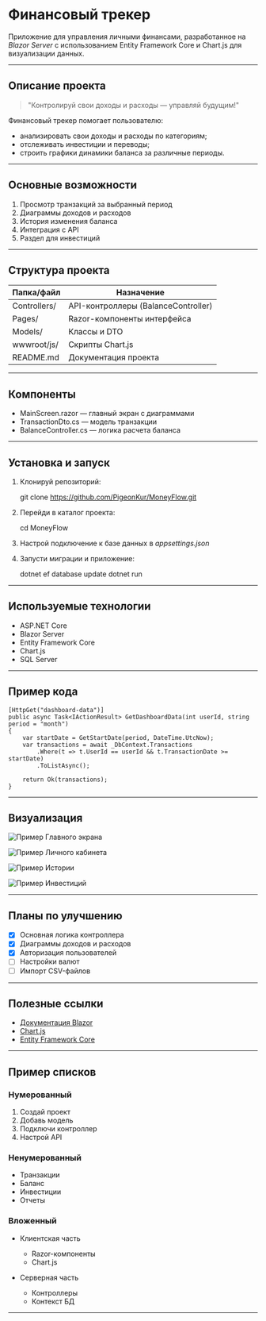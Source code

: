 # Финансовый трекер

Приложение для управления личными финансами, разработанное на *Blazor Server* с использованием Entity Framework Core и Chart.js для визуализации данных.

---

## Описание проекта

> "Контролируй свои доходы и расходы — управляй будущим!"

Финансовый трекер помогает пользователю:

* анализировать свои доходы и расходы по категориям;
* отслеживать инвестиции и переводы;
* строить графики динамики баланса за различные периоды.

---

## Основные возможности

1. Просмотр транзакций за выбранный период
2. Диаграммы доходов и расходов
3. История изменения баланса
4. Интеграция с API
5. Раздел для инвестиций

---

## Структура проекта

| Папка/файл     | Назначение                          |
| -------------- | ----------------------------------- |
| Controllers/ | API-контроллеры (BalanceController) |
| Pages/       | Razor-компоненты интерфейса         |
| Models/      | Классы и DTO                        |
| wwwroot/js/  | Скрипты Chart.js                    |
| README.md    | Документация проекта                |

---

## Компоненты

* MainScreen.razor — главный экран с диаграммами
* TransactionDto.cs — модель транзакции
* BalanceController.cs — логика расчета баланса

---

## Установка и запуск

1. Клонируй репозиторий:

  
   git clone https://github.com/PigeonKur/MoneyFlow.git
   
2. Перейди в каталог проекта:

  
   cd MoneyFlow
   
3. Настрой подключение к базе данных в *appsettings.json*

4. Запусти миграции и приложение:

  
   dotnet ef database update
   dotnet run
   
---

## Используемые технологии

* ASP.NET Core
* Blazor Server
* Entity Framework Core
* Chart.js
* SQL Server

---

## Пример кода
```
[HttpGet("dashboard-data")]
public async Task<IActionResult> GetDashboardData(int userId, string period = "month")
{
    var startDate = GetStartDate(period, DateTime.UtcNow);
    var transactions = await _DbContext.Transactions
        .Where(t => t.UserId == userId && t.TransactionDate >= startDate)
        .ToListAsync();

    return Ok(transactions);
}
```
---
## Визуализация

![Пример Главного экрана](<img width="1369" height="663" alt="image" src="https://github.com/user-attachments/assets/2423a0f3-a872-47ef-aab6-957cf4693dd9" />)

![Пример Личного кабинета](<img width="1075" height="413" alt="image" src="https://github.com/user-attachments/assets/897a48cc-91a7-4c50-9970-7cb4f2a692db" />)

![Пример Истории](<img width="1313" height="646" alt="image" src="https://github.com/user-attachments/assets/41f45a54-5baf-4c9a-bdcd-b8810a74b363" />)

![Пример Инвестиций](<img width="1288" height="626" alt="image" src="https://github.com/user-attachments/assets/640b4aa5-b6dc-455d-a952-82a168ab21f9" />)

---

## Планы по улучшению

* [x] Основная логика контроллера
* [x] Диаграммы доходов и расходов
* [x] Авторизация пользователей
* [ ] Настройки валют
* [ ] Импорт CSV-файлов

---

## Полезные ссылки

* [Документация Blazor](https://learn.microsoft.com/aspnet/core/blazor)
* [Chart.js](https://www.chartjs.org/)
* [Entity Framework Core](https://learn.microsoft.com/ef/core)

---

## Пример списков

### Нумерованный

1. Создай проект
2. Добавь модель
3. Подключи контроллер
4. Настрой API

### Ненумерованный

* Транзакции
* Баланс
* Инвестиции
* Отчеты

### Вложенный

* Клиентская часть

  * Razor-компоненты
  * Chart.js
* Серверная часть

  * Контроллеры
  * Контекст БД

---
